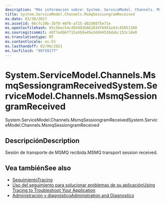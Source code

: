 ```yaml
---
description: 'Más información sobre: System. ServiceModel. Channels. MsmqSessiongramReceived'
title: System.ServiceModel.Channels.MsmqSessiongramReceived
ms.date: 03/30/2017
ms.assetid: 66cfc20b-3bf0-48f6-a715-d82d88f5e71e
ms.openlocfilehash: b5c5bec54cd93483b662834f6941e42c45851360
ms.sourcegitcommit: ddf7edb67715a5b9a45e3dd44536dabc153c1de0
ms.translationtype: MT
ms.contentlocale: es-ES
ms.lasthandoff: 02/06/2021
ms.locfileid: "99759177"
---
```

# <a name="systemservicemodelchannelsmsmqsessiongramreceived"></a><span data-ttu-id="2a1c7-103">System.ServiceModel.Channels.MsmqSessiongramReceived</span><span class="sxs-lookup"><span data-stu-id="2a1c7-103">System.ServiceModel.Channels.MsmqSessiongramReceived</span></span>

<span data-ttu-id="2a1c7-104">System.ServiceModel.Channels.MsmqSessiongramReceived</span><span class="sxs-lookup"><span data-stu-id="2a1c7-104">System.ServiceModel.Channels.MsmqSessiongramReceived</span></span>  
  
## <a name="description"></a><span data-ttu-id="2a1c7-105">Descripción</span><span class="sxs-lookup"><span data-stu-id="2a1c7-105">Description</span></span>  

 <span data-ttu-id="2a1c7-106">Sesión de transporte de MSMQ recibida.</span><span class="sxs-lookup"><span data-stu-id="2a1c7-106">MSMQ transport session received.</span></span>  
  
## <a name="see-also"></a><span data-ttu-id="2a1c7-107">Vea también</span><span class="sxs-lookup"><span data-stu-id="2a1c7-107">See also</span></span>

- [<span data-ttu-id="2a1c7-108">Seguimiento</span><span class="sxs-lookup"><span data-stu-id="2a1c7-108">Tracing</span></span>](index.md)
- [<span data-ttu-id="2a1c7-109">Uso del seguimiento para solucionar problemas de su aplicación</span><span class="sxs-lookup"><span data-stu-id="2a1c7-109">Using Tracing to Troubleshoot Your Application</span></span>](using-tracing-to-troubleshoot-your-application.md)
- [<span data-ttu-id="2a1c7-110">Administración y diagnóstico</span><span class="sxs-lookup"><span data-stu-id="2a1c7-110">Administration and Diagnostics</span></span>](../index.md)
